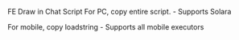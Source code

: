 FE Draw in Chat Script
For PC, copy entire script. - Supports Solara

For mobile, copy loadstring - Supports all mobile executors
